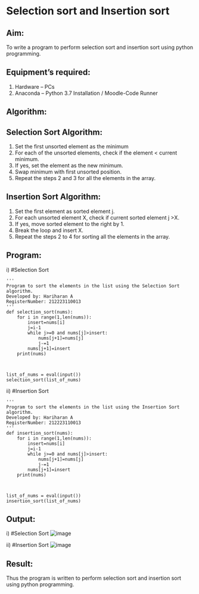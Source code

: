 # Selection sort and Insertion sort
## Aim:
To write a program to perform selection sort and insertion sort using python programming.

## Equipment’s required:
1.	Hardware – PCs
2.	Anaconda – Python 3.7 Installation / Moodle-Code Runner
   
## Algorithm:
## Selection Sort Algorithm:
1.	Set the first unsorted element as the minimum
2.	For each of the unsorted elements, check if the element < current minimum.
3.	If yes, set the element as the new minimum.
4.	Swap minimum with first unsorted position.
5.	Repeat the steps 2 and 3 for all the elements in the array.
## Insertion Sort Algorithm:
1.	Set the first element as sorted element j.
2.	For each unsorted element X, check if current sorted element j >X.
3.	If yes, move sorted element to the right by 1.
4.	Break the loop and insert X.
5.	Repeat the steps 2 to 4 for sorting all the elements in the array.
   
## Program:
i)	#Selection Sort
```
''' 
Program to sort the elements in the list using the Selection Sort algorithm.
Developed by: Hariharan A
RegisterNumber: 212223110013
'''
def selection_sort(nums):
    for i in range(1,len(nums)):
        insert=nums[i]
        j=i-1
        while j>=0 and nums[j]>insert:
            nums[j+1]=nums[j]
            j-=1
        nums[j+1]=insert
    print(nums)
    
    
    
list_of_nums = eval(input())
selection_sort(list_of_nums)
```

ii)	#Insertion Sort
```
''' 
Program to sort the elements in the list using the Insertion Sort algorithm.
Developed by: Hariharan A
RegisterNumber: 212223110013
'''
def insertion_sort(nums):
    for i in range(1,len(nums)):
        insert=nums[i]
        j=i-1
        while j>=0 and nums[j]>insert:
            nums[j+1]=nums[j]
            j-=1
        nums[j+1]=insert
    print(nums)
    
    
    
list_of_nums = eval(input())
insertion_sort(list_of_nums)
```

## Output:
i)	#Selection Sort
![image](https://github.com/hariharana59/Sorting-Algorithm/assets/144980130/eec930f1-d637-4d77-8b41-cf699ba857ad)


ii)	#Insertion Sort
![image](https://github.com/hariharana59/Sorting-Algorithm/assets/144980130/947efac9-d831-49a7-9e94-b59e1c3bdc9b)

## Result:
Thus the program is written to perform selection sort and insertion sort using python programming.

